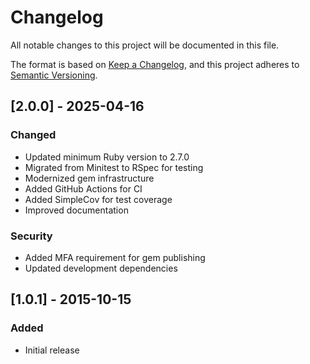# Changelog

All notable changes to this project will be documented in this file.

The format is based on [Keep a Changelog](https://keepachangelog.com/en/1.0.0/),
and this project adheres to [Semantic Versioning](https://semver.org/spec/v2.0.0.html).

## [2.0.0] - 2025-04-16

### Changed

- Updated minimum Ruby version to 2.7.0
- Migrated from Minitest to RSpec for testing
- Modernized gem infrastructure
- Added GitHub Actions for CI
- Added SimpleCov for test coverage
- Improved documentation

### Security

- Added MFA requirement for gem publishing
- Updated development dependencies

## [1.0.1] - 2015-10-15

### Added

- Initial release
